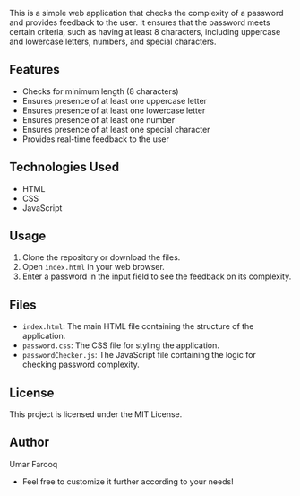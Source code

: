 This is a simple web application that checks the complexity of a password and provides feedback to the user. It ensures that the password meets certain criteria, such as having at least 8 characters, including uppercase and lowercase letters, numbers, and special characters.

## Features

- Checks for minimum length (8 characters)
- Ensures presence of at least one uppercase letter
- Ensures presence of at least one lowercase letter
- Ensures presence of at least one number
- Ensures presence of at least one special character
- Provides real-time feedback to the user

## Technologies Used

- HTML
- CSS
- JavaScript

## Usage

1. Clone the repository or download the files.
2. Open `index.html` in your web browser.
3. Enter a password in the input field to see the feedback on its complexity.

## Files

- `index.html`: The main HTML file containing the structure of the application.
- `password.css`: The CSS file for styling the application.
- `passwordChecker.js`: The JavaScript file containing the logic for checking password complexity.

## License
This project is licensed under the MIT License. 

## Author 
Umar Farooq
- Feel free to customize it further according to your needs!
